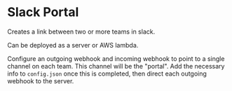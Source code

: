 Slack Portal
===============

Creates a link between two or more teams in slack.

Can be deployed as a server or AWS lambda.

Configure an outgoing webhook and incoming webhook to point to a single channel on each team. This channel will be the "portal". Add the necessary info to `config.json` once this is completed, then direct each outgoing webhook to the server.
